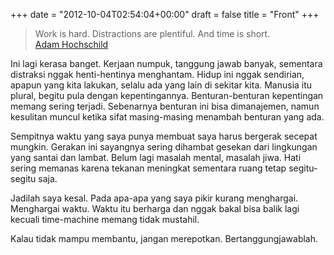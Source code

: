 +++
date = "2012-10-04T02:54:04+00:00"
draft = false
title = "Front"
+++
<blockquote>&#13;
<p><span class="huge">Work is hard. Distractions are plentiful. And time is short.</span><span> </span><br /><span class="bodybold"><a href="http://www.brainyquote.com/quotes/quotes/a/adamhochsc377162.html">Adam Hochschild</a> </span><span><br /></span></p>&#13;
</blockquote>&#13;
<p>Ini lagi kerasa banget. Kerjaan numpuk, tanggung jawab banyak, sementara distraksi nggak henti-hentinya menghantam. Hidup ini nggak sendirian, apapun yang kita lakukan, selalu ada yang lain di sekitar kita. Manusia itu plural, begitu pula dengan kepentingannya. Benturan-benturan kepentingan memang sering terjadi. Sebenarnya benturan ini bisa dimanajemen, namun kesulitan muncul ketika sifat masing-masing menambah benturan yang ada.</p>&#13;
<p>Sempitnya waktu yang saya punya membuat saya harus bergerak secepat mungkin. Gerakan ini sayangnya sering dihambat gesekan dari lingkungan yang santai dan lambat. Belum lagi masalah mental, masalah jiwa. Hati sering memanas karena tekanan meningkat sementara ruang tetap segitu-segitu saja.</p>&#13;
<p>Jadilah saya kesal. Pada apa-apa yang saya pikir kurang menghargai. Menghargai waktu. Waktu itu berharga dan nggak bakal bisa balik lagi kecuali time-machine memang tidak mustahil.</p>&#13;
<p>Kalau tidak mampu membantu, jangan merepotkan. Bertanggungjawablah.</p> 